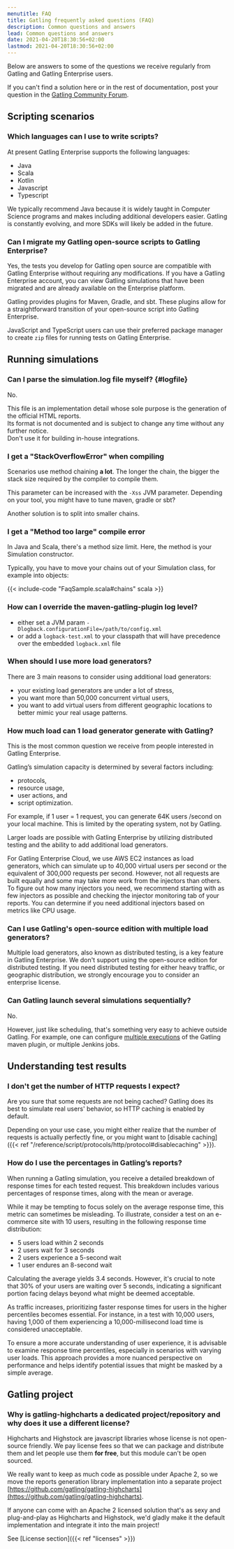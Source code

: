 ```yaml
---
menutitle: FAQ
title: Gatling frequently asked questions (FAQ)
description: Common questions and answers
lead: Common questions and answers
date: 2021-04-20T18:30:56+02:00
lastmod: 2021-04-20T18:30:56+02:00
---
```


Below are answers to some of the questions we receive regularly from Gatling and Gatling Enterprise users.

If you can't find a solution here or in the rest of documentation, post your question in the [Gatling Community Forum](https://community.gatling.io).

## Scripting scenarios

### Which languages can I use to write scripts? 

At present Gatling Enterprise supports the following languages:
- Java 
- Scala
- Kotlin 
- Javascript
- Typescript

We typically recommend Java because it is widely taught in Computer Science programs and makes including additional developers easier. Gatling is constantly evolving, and more SDKs will likely be added in the future.

### Can I migrate my Gatling open-source scripts to Gatling Enterprise?

Yes, the tests you develop for Gatling open source are compatible with Gatling Enterprise without requiring any modifications. If you have a Gatling Enterprise account, you can view Gatling simulations that have been migrated and are already available on the Enterprise platform.

Gatling provides plugins for Maven, Gradle, and sbt. These plugins allow for a straightforward transition of your open-source script into Gatling Enterprise.

JavaScript and TypeScript users can use their preferred package manager to create `zip` files for running tests on Gatling Enterprise.

## Running simulations

### Can I parse the simulation.log file myself? {#logfile}

No.

This file is an implementation detail whose sole purpose is the generation of the official HTML reports.\
Its format is not documented and is subject to change any time without any further notice.\
Don't use it for building in-house integrations.

### I get a "StackOverflowError" when compiling

Scenarios use method chaining **a lot**.
The longer the chain, the bigger the stack size required by the compiler to compile them.

This parameter can be increased with the `-Xss` JVM parameter. Depending on your tool, you might have to tune maven, gradle or sbt?

Another solution is to split into smaller chains.

### I get a "Method too large" compile error

In Java and Scala, there's a method size limit. Here, the method is your Simulation constructor.

Typically, you have to move your chains out of your Simulation class, for example into objects:

{{< include-code "FaqSample.scala#chains" scala >}}

### How can I override the maven-gatling-plugin log level?

* either set a JVM param `-Dlogback.configurationFile=/path/to/config.xml`
* or add a `logback-test.xml` to your classpath that will have precedence over the embedded `logback.xml` file

### When should I use more load generators?

There are 3 main reasons to consider using additional load generators:

- your existing load generators are under a lot of stress,
- you want more than 50,000 concurrent virtual users,
- you want to add virtual users from different geographic locations to better mimic your real usage patterns. 

### How much load can 1 load generator generate with Gatling?

This is the most common question we receive from people interested in Gatling Enterprise.

Gatling’s simulation capacity is determined by several factors including:

- protocols, 
- resource usage, 
- user actions, and 
- script optimization. 

For example, if 1 user = 1 request, you can generate 64K users /second on your local machine. This is limited by the operating system, not by Gatling. 

Larger loads are possible with Gatling Enterprise by utilizing distributed testing and the ability to add additional load generators.

For Gatling Enterprise Cloud, we use AWS EC2 instances as load generators, which can simulate up to 40,000 virtual users per second or the equivalent of 300,000 requests per second. However, not all requests are built equally and some may take more work from the injectors than others. To figure out how many injectors you need, we recommend starting with as few injectors as possible and checking the injector monitoring tab of your reports. You can determine if you need additional injectors based on metrics like CPU usage. 

### Can I use Gatling's open-source edition with multiple load generators? 

Multiple load generators, also known as distributed testing, is a key feature in Gatling Enterprise. We don't support using the open-source edition for distributed testing. If you need distributed testing for either heavy traffic, or geographic distribution, we strongly encourage you to consider an enterprise license. 

### Can Gatling launch several simulations sequentially?

No.

However, just like scheduling, that's something very easy to achieve outside Gatling.
For example, one can configure [multiple executions](http://maven.apache.org/guides/mini/guide-default-execution-ids.html) of the Gatling maven plugin, or multiple Jenkins jobs.

## Understanding test results

### I don't get the number of HTTP requests I expect?

Are you sure that some requests are not being cached?
Gatling does its best to simulate real users' behavior, so HTTP caching is enabled by default.

Depending on your use case, you might either realize that the number of requests is actually perfectly fine, or you might want to [disable caching]({{< ref "/reference/script/protocols/http/protocol#disablecaching" >}}).

### How do I use the percentages in Gatling’s reports?

When running a Gatling simulation, you receive a detailed breakdown of response times for each tested request. This breakdown includes various percentages of response times, along with the mean or average.

While it may be tempting to focus solely on the average response time, this metric can sometimes be misleading. To illustrate, consider a test on an e-commerce site with 10 users, resulting in the following response time distribution:

- 5 users load within 2 seconds
- 2 users wait for 3 seconds
- 2 users experience a 5-second wait
- 1 user endures an 8-second wait

Calculating the average yields 3.4 seconds. However, it's crucial to note that 30% of your users are waiting over 5 seconds, indicating a significant portion facing delays beyond what might be deemed acceptable.

As traffic increases, prioritizing faster response times for users in the higher percentiles becomes essential. For instance, in a test with 10,000 users, having 1,000 of them experiencing a 10,000-millisecond load time is considered unacceptable.

To ensure a more accurate understanding of user experience, it is advisable to examine response time percentiles, especially in scenarios with varying user loads. This approach provides a more nuanced perspective on performance and helps identify potential issues that might be masked by a simple average.

## Gatling project

### Why is gatling-highcharts a dedicated project/repository and why does it use a different license?

Highcharts and Highstock are javascript libraries whose license is not open-source friendly.
We pay license fees so that we can package and distribute them and let people use them **for free**, but this module can't be open sourced.

We really want to keep as much code as possible under Apache 2, so we move the reports generation library implementation into a separate project [https://github.com/gatling/gatling-highcharts](https://github.com/gatling/gatling-highcharts).

If anyone can come with an Apache 2 licensed solution that's as sexy and plug-and-play as Highcharts and Highstock, we'd gladly make it the default implementation and integrate it into the main project!

See [License section]({{< ref "licenses" >}})
